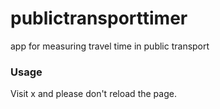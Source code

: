 # publictransporttimer
app for measuring travel time in public transport

### Usage
Visit x and please don't reload the page.
